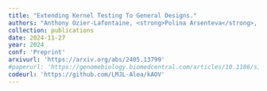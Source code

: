 ```yaml
---
title: "Extending Kernel Testing To General Designs."
authors: "Anthony Ozier-Lafontaine, <strong>Polina Arsenteva</strong>, Franck Picard, Bertrand Michel."
collection: publications
date: 2024-11-27
year: 2024
conf: 'Preprint'
arxivurl: 'https://arxiv.org/abs/2405.13799'
#paperurl: 'https://genomebiology.biomedcentral.com/articles/10.1186/s13059-024-03255-1'
codeurl: 'https://github.com/LMJL-Alea/kAOV'
---
```


